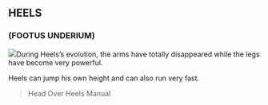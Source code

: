 ## HEELS 
### (FOOTUS UNDERIUM)

![](texture-animated-heels.walking.towards?float-right)During Heels’s evolution, the arms have totally disappeared while the legs have
become very powerful.

Heels can jump his own height and can also run very fast.

> Head Over Heels Manual